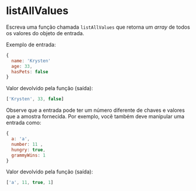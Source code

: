 # listAllValues

Escreva uma função chamada `listAllValues` que retorna um _array_ de todos os valores do objeto de entrada.

Exemplo de entrada:

```javascript
{
  name: 'Krysten'
  age: 33,
  hasPets: false 
}
```

Valor devolvido pela função \(saída\):

```javascript
['Krysten', 33, false]
```

Observe que a entrada pode ter um número diferente de chaves e valores que a amostra fornecida. Por exemplo, você também deve manipular uma entrada como:

```javascript
{
  a: 'a',
  number: 11 ,
  hungry: true,
  grammyWins: 1 
}
```

Valor devolvido pela função \(saída\):

```javascript
['a', 11, true, 1]
```



